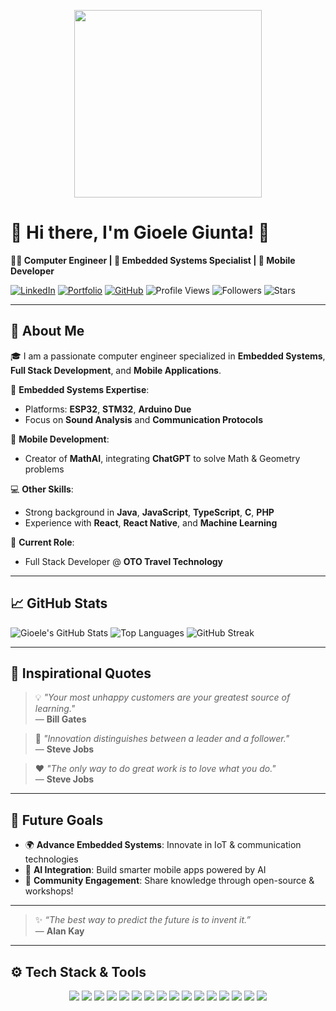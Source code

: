 <p align="center">
  <img src="https://media2.giphy.com/media/v1.Y2lkPTc5MGI3NjExaWI2ZXM1bGpiZDJtMGJ0MjZpODFqbmVxOTUwbDlmM2Z2bDBlMzU2MiZlcD12MV9pbnRlcm5hbF9naWZfYnlfaWQmY3Q9Zw/ytBoIyQ7ArpRirP0oh/giphy.gif" width="300"/>
</p>

# 👋 Hi there, I'm **Gioele Giunta**! 🚀

**👨‍💻 Computer Engineer | 🔧 Embedded Systems Specialist | 📱 Mobile Developer**

[![LinkedIn](https://img.shields.io/badge/🔗-LinkedIn-blue)](https://www.linkedin.com/in/gioele-giunta-58314b203)
[![Portfolio](https://img.shields.io/badge/🌐-Portfolio-green)](https://gioelegiunta.it/)
[![GitHub](https://img.shields.io/badge/🐙-GitHub-black)](https://github.com/gioelegiunta)
![Profile Views](https://komarev.com/ghpvc/?username=gioelegiunta&label=Profile%20views&color=0e75b6&style=flat)
![Followers](https://img.shields.io/github/followers/gioelegiunta?label=Followers&style=social)
![Stars](https://img.shields.io/github/stars/gioelegiunta?affiliations=OWNER%2CCOLLABORATOR&style=social)

---

## 🚀 About Me

🎓 I am a passionate computer engineer specialized in **Embedded Systems**, **Full Stack Development**, and **Mobile Applications**.

🔌 **Embedded Systems Expertise**:  
- Platforms: **ESP32**, **STM32**, **Arduino Due**
- Focus on **Sound Analysis** and **Communication Protocols**

📱 **Mobile Development**:  
- Creator of **MathAI**, integrating **ChatGPT** to solve Math & Geometry problems

💻 **Other Skills**:
- Strong background in **Java**, **JavaScript**, **TypeScript**, **C**, **PHP**
- Experience with **React**, **React Native**, and **Machine Learning**

💼 **Current Role**:  
- Full Stack Developer @ **OTO Travel Technology**

---

## 📈 GitHub Stats

![Gioele's GitHub Stats](https://github-readme-stats.vercel.app/api?username=gioelegiunta&show_icons=true&theme=radical)
![Top Languages](https://github-readme-stats.vercel.app/api/top-langs/?username=gioelegiunta&layout=compact&theme=radical)
![GitHub Streak](https://streak-stats.demolab.com/?user=gioelegiunta&theme=radical)

---

## 🌟 Inspirational Quotes

> 💡 *"Your most unhappy customers are your greatest source of learning."*  
> — **Bill Gates**

> 🚀 *"Innovation distinguishes between a leader and a follower."*  
> — **Steve Jobs**

> ❤️ *"The only way to do great work is to love what you do."*  
> — **Steve Jobs**

---

## 🎯 Future Goals

- 🌍 **Advance Embedded Systems**: Innovate in IoT & communication technologies
- 🤖 **AI Integration**: Build smarter mobile apps powered by AI
- 🌱 **Community Engagement**: Share knowledge through open-source & workshops!

---

> ✨ *“The best way to predict the future is to invent it.”*  
> — **Alan Kay**

---

## ⚙️ Tech Stack & Tools

<p align="center">
  <img src="https://img.shields.io/badge/C++-00599C?style=for-the-badge&logo=cplusplus&logoColor=white"/>
  <img src="https://img.shields.io/badge/C-00599C?style=for-the-badge&logo=c&logoColor=white"/>
  <img src="https://img.shields.io/badge/Java-007396?style=for-the-badge&logo=java&logoColor=white"/>
  <img src="https://img.shields.io/badge/JavaScript-F7DF1E?style=for-the-badge&logo=javascript&logoColor=black"/>
  <img src="https://img.shields.io/badge/TypeScript-3178C6?style=for-the-badge&logo=typescript&logoColor=white"/>
  <img src="https://img.shields.io/badge/PHP-777BB4?style=for-the-badge&logo=php&logoColor=white"/>
  <img src="https://img.shields.io/badge/React-61DAFB?style=for-the-badge&logo=react&logoColor=black"/>
  <img src="https://img.shields.io/badge/React_Native-61DAFB?style=for-the-badge&logo=react&logoColor=black"/>
  <img src="https://img.shields.io/badge/Machine%20Learning-brightgreen?style=for-the-badge&logo=python&logoColor=white"/>
  <img src="https://img.shields.io/badge/Arduino-00979D?style=for-the-badge&logo=arduino&logoColor=white"/>
  <img src="https://img.shields.io/badge/STM32-03234B?style=for-the-badge&logo=stmicroelectronics&logoColor=white"/>
  <img src="https://img.shields.io/badge/ESP32-black?style=for-the-badge&logo=espressif&logoColor=white"/>
  <img src="https://img.shields.io/badge/Flutter-02569B?style=for-the-badge&logo=flutter&logoColor=white"/>
  <img src="https://img.shields.io/badge/Dart-0175C2?style=for-the-badge&logo=dart&logoColor=white"/>
  <img src="https://img.shields.io/badge/Firebase-FFCA28?style=for-the-badge&logo=firebase&logoColor=white"/>
  <img src="https://img.shields.io/badge/ChatGPT-00A67E?style=for-the-badge&logo=openai&logoColor=white"/>
</p>
